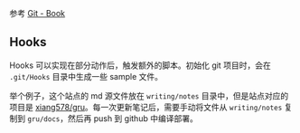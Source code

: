 参考 [Git - Book](https://git-scm.com/book/zh/v2)

## Hooks

Hooks 可以实现在部分动作后，触发额外的脚本。初始化 git 项目时，会在 `.git/Hooks`  目录中生成一些 sample 文件。

举个例子，这个站点的 md 源文件放在 `writing/notes` 目录中，但是站点对应的项目是 [xiang578/gru](https://github.com/xiang578/gru)。每一次更新笔记后，需要手动将文件从 `writing/notes` 复制到 `gru/docs`，然后再 push 到 github 中编译部署。